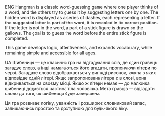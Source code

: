 ENG  Hangman is a classic word-guessing game where one player thinks of a word, and the others try to guess it by suggesting letters one by one. The hidden word is displayed as a series of dashes, each representing a letter. If the suggested letter is part of the word, it is revealed in its correct position. If the letter is not in the word, a part of a stick figure is drawn on the gallows. The goal is to guess the word before the entire stick figure is completed.
  
  This game develops logic, attentiveness, and expands vocabulary, while remaining simple and accessible for all ages.

UA  Шибениця — це класична гра на відгадування слів, де один гравець загадує слово, а інші намагаються його вгадати, пропонуючи літери по черзі. Загадане слово відображається у вигляді рисочок, кожна з яких відповідає одній літері. Якщо запропонована літера є в слові, вона відкривається на своєму місці. Якщо ж літери немає — до малюнка шибениці додається частина тіла чоловічка. Мета гравців — відгадати слово до того, як шибениця буде завершена.
  
  Ця гра розвиває логіку, уважність і розширює словниковий запас, залишаючись простою та доступною для будь-якого віку.
